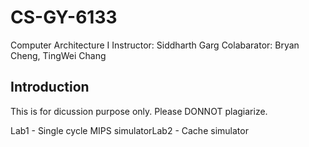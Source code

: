 # CS-GY-6133
Computer Architecture I
Instructor: Siddharth Garg
Colabarator: Bryan Cheng, TingWei Chang

## Introduction
<p>This is for dicussion purpose only. Please DONNOT plagiarize.</p>
<table>
  <tr>Lab1 - Single cycle MIPS simulator</tr>
  <tr>Lab2 - Cache simulator</tr>
</table>
